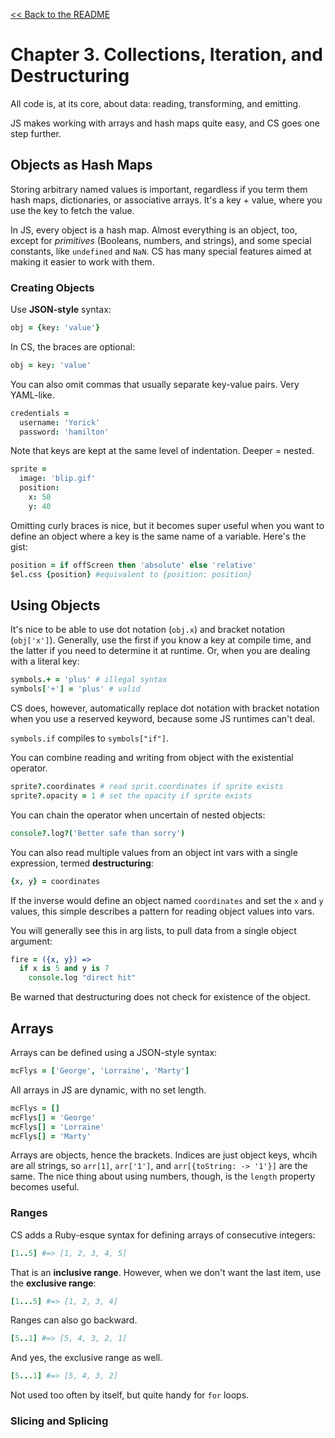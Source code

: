 [&lt;&lt; Back to the README](README.md)

# Chapter 3. Collections, Iteration, and Destructuring

All code is, at its core, about data: reading, transforming, and emitting.

JS makes working with arrays and hash maps quite easy, and CS goes one step
further.

## Objects as Hash Maps

Storing arbitrary named values is important, regardless if you term them
hash maps, dictionaries, or associative arrays. It's a key + value, where
you use the key to fetch the value.

In JS, every object is a hash map. Almost everything is an object, too, except
for *primitives* (Booleans, numbers, and strings), and some special constants,
like `undefined` and `NaN`. CS has many special features aimed at making it
easier to work with them.

### Creating Objects

Use **JSON-style** syntax:

```coffee
obj = {key: 'value'}
```

In CS, the braces are optional:

```coffee
obj = key: 'value'
```

You can also omit commas that usually separate key-value pairs. Very YAML-like.

```coffee
credentials =
  username: 'Yorick'
  password: 'hamilton'
```

Note that keys are kept at the same level of indentation. Deeper = nested.

```coffee
sprite =
  image: 'blip.gif'
  position:
    x: 50
    y: 40
```

Omitting curly braces is nice, but it becomes super useful when you want to
define an object where a key is the same name of a variable. Here's the gist:

```coffee
position = if offScreen then 'absolute' else 'relative'
$el.css {position} #equivalent to {position: position}
```

## Using Objects

It's nice to be able to use dot notation (`obj.x`) and bracket notation
(`obj['x']`). Generally, use the first if you know a key at compile time, and
the latter if you need to determine it at runtime. Or, when you are dealing
with a literal key:

```coffee
symbols.+ = 'plus' # illegal syntax
symbols['+'] = 'plus' # valid
```

CS does, however, automatically replace dot notation with bracket notation
when you use a reserved keyword, because some JS runtimes can't deal.

`symbols.if` compiles to `symbols["if"]`.

You can combine reading and writing from object with the existential operator.

```coffee
sprite?.coordinates # read sprit.coordinates if sprite exists
sprite?.opacity = 1 # set the opacity if sprite exists
```

You can chain the operator when uncertain of nested objects:

```coffee
console?.log?('Better safe than sorry')
```

You can also read multiple values from an object int vars with a single
expression, termed **destructuring**:

```coffee
{x, y} = coordinates
```

If the inverse would define an object named `coordinates` and set the `x` and
`y` values, this simple describes a pattern for reading object values into
vars.

You will generally see this in arg lists, to pull data from a single object
argument:

```coffee
fire = ({x, y}) =>
  if x is 5 and y is 7
    console.log "direct hit"
```

Be warned that destructuring does not check for existence of the object.

## Arrays

Arrays can be defined using a JSON-style syntax:

```coffee
mcFlys = ['George', 'Lorraine', 'Marty']
```

All arrays in JS are dynamic, with no set length.

```coffee
mcFlys = []
mcFlys[] = 'George'
mcFlys[] = 'Lorraine'
mcFlys[] = 'Marty'
```

Arrays are objects, hence the brackets. Indices are just object keys, whcih are
all strings, so `arr[1]`, `arr['1']`, and `arr[{toString: -> '1'}]` are the
same. The nice thing about using numbers, though, is the `length` property
becomes useful.

### Ranges

CS adds a Ruby-esque syntax for defining arrays of consecutive integers:

```coffee
[1..5] #=> [1, 2, 3, 4, 5]
```

That is an **inclusive range**. However, when we don't want the last item, use
the **exclusive range**:

```coffee
[1...5] #=> [1, 2, 3, 4]
```

Ranges can also go backward.

```coffee
[5..1] #=> [5, 4, 3, 2, 1]
```

And yes, the exclusive range as well.

```coffee
[5...1] #=> [5, 4, 3, 2]
```

Not used too often by itself, but quite handy for `for` loops.

### Slicing and Splicing


